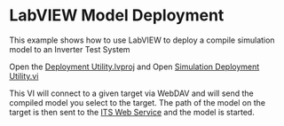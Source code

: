 # LabVIEW Model Deployment

This example shows how to use LabVIEW to deploy a compile simulation model to an Inverter Test System

Open the [Deployment Utility.lvproj](Deployment%20Utility.lvproj) and Open [Simulation Deployment Utility.vi](Simulation%20Deployment%20Utility.vi)

This VI will connect to a given target via WebDAV and will send the compiled model you select to the target. The path of the model on the target is then sent to the [ITS Web Service](WebService.md) and the model is started.
